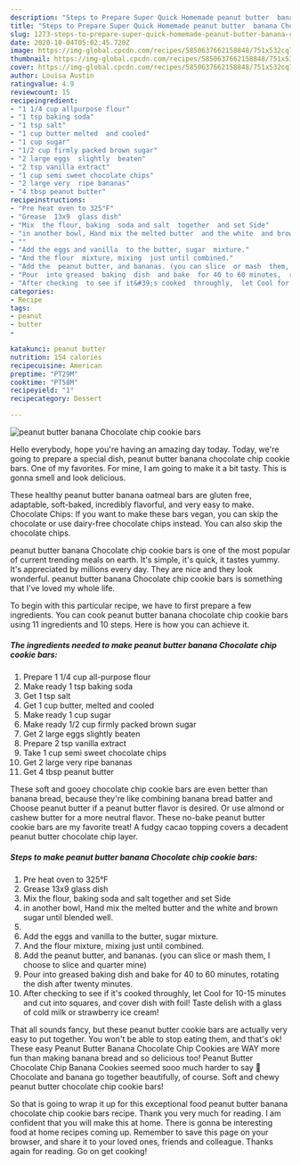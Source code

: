 ```yaml
---
description: "Steps to Prepare Super Quick Homemade peanut butter  banana Chocolate  chip  cookie  bars"
title: "Steps to Prepare Super Quick Homemade peanut butter  banana Chocolate  chip  cookie  bars"
slug: 1273-steps-to-prepare-super-quick-homemade-peanut-butter-banana-chocolate-chip-cookie-bars
date: 2020-10-04T05:02:45.720Z
image: https://img-global.cpcdn.com/recipes/5850637662158848/751x532cq70/peanut-butter-banana-chocolate-chip-cookie-bars-recipe-main-photo.jpg
thumbnail: https://img-global.cpcdn.com/recipes/5850637662158848/751x532cq70/peanut-butter-banana-chocolate-chip-cookie-bars-recipe-main-photo.jpg
cover: https://img-global.cpcdn.com/recipes/5850637662158848/751x532cq70/peanut-butter-banana-chocolate-chip-cookie-bars-recipe-main-photo.jpg
author: Louisa Austin
ratingvalue: 4.9
reviewcount: 15
recipeingredient:
- "1 1/4 cup allpurpose flour"
- "1 tsp baking soda"
- "1 tsp salt"
- "1 cup butter melted  and cooled"
- "1 cup sugar"
- "1/2 cup firmly packed brown sugar"
- "2 large eggs  slightly  beaten"
- "2 tsp vanilla extract"
- "1 cup semi sweet chocolate chips"
- "2 large very  ripe bananas"
- "4 tbsp peanut butter"
recipeinstructions:
- "Pre heat oven to 325°F"
- "Grease  13x9  glass dish"
- "Mix  the flour, baking  soda and salt  together  and set Side"
- "in another bowl, Hand mix the melted butter  and the white  and brown  sugar until blended well."
- ""
- "Add the eggs and vanilla  to the butter, sugar  mixture."
- "And the flour  mixture, mixing  just until combined."
- "Add the  peanut butter, and bananas. (you can slice  or mash  them, I choose  to slice and quarter  mine)"
- "Pour  into greased  baking  dish  and bake  for 40 to 60 minutes,  rotating  the dish  after twenty  minutes."
- "After checking  to see if it&#39;s cooked  throughly,  let Cool for 10-15 minutes  and cut into squares, and cover  dish with foil!  Taste  delish  with a glass  of cold milk or strawberry  ice cream!"
categories:
- Recipe
tags:
- peanut
- butter
- 

katakunci: peanut butter  
nutrition: 154 calories
recipecuisine: American
preptime: "PT29M"
cooktime: "PT58M"
recipeyield: "1"
recipecategory: Dessert

---
```



![peanut butter  banana Chocolate  chip  cookie  bars](https://img-global.cpcdn.com/recipes/5850637662158848/751x532cq70/peanut-butter-banana-chocolate-chip-cookie-bars-recipe-main-photo.jpg)

Hello everybody, hope you're having an amazing day today. Today, we're going to prepare a special dish, peanut butter  banana chocolate  chip  cookie  bars. One of my favorites. For mine, I am going to make it a bit tasty. This is gonna smell and look delicious.

These healthy peanut butter banana oatmeal bars are gluten free, adaptable, soft-baked, incredibly flavorful, and very easy to make. Chocolate Chips: If you want to make these bars vegan, you can skip the chocolate or use dairy-free chocolate chips instead. You can also skip the chocolate chips.

peanut butter  banana Chocolate  chip  cookie  bars is one of the most popular of current trending meals on earth. It's simple, it's quick, it tastes yummy. It's appreciated by millions every day. They are nice and they look wonderful. peanut butter  banana Chocolate  chip  cookie  bars is something that I've loved my whole life.


To begin with this particular recipe, we have to first prepare a few ingredients. You can cook peanut butter  banana chocolate  chip  cookie  bars using 11 ingredients and 10 steps. Here is how you can achieve it.

<!--inarticleads1-->

##### The ingredients needed to make peanut butter  banana Chocolate  chip  cookie  bars:

1. Prepare 1 1/4 cup all-purpose flour
1. Make ready 1 tsp baking soda
1. Get 1 tsp salt
1. Get 1 cup butter, melted  and cooled
1. Make ready 1 cup sugar
1. Make ready 1/2 cup firmly packed brown sugar
1. Get 2 large eggs  slightly  beaten
1. Prepare 2 tsp vanilla extract
1. Take 1 cup semi sweet chocolate chips
1. Get 2 large very  ripe bananas
1. Get 4 tbsp peanut butter


These soft and gooey chocolate chip cookie bars are even better than banana bread, because they&#39;re like combining banana bread batter and Choose peanut butter if a peanut butter flavor is desired. Or use almond or cashew butter for a more neutral flavor. These no-bake peanut butter cookie bars are my favorite treat! A fudgy cacao topping covers a decadent peanut butter chocolate chip layer. 

<!--inarticleads2-->

##### Steps to make peanut butter  banana Chocolate  chip  cookie  bars:

1. Pre heat oven to 325°F
1. Grease  13x9  glass dish
1. Mix  the flour, baking  soda and salt  together  and set Side
1. in another bowl, Hand mix the melted butter  and the white  and brown  sugar until blended well.
1. 
1. Add the eggs and vanilla  to the butter, sugar  mixture.
1. And the flour  mixture, mixing  just until combined.
1. Add the  peanut butter, and bananas. (you can slice  or mash  them, I choose  to slice and quarter  mine)
1. Pour  into greased  baking  dish  and bake  for 40 to 60 minutes,  rotating  the dish  after twenty  minutes.
1. After checking  to see if it&#39;s cooked  throughly,  let Cool for 10-15 minutes  and cut into squares, and cover  dish with foil!  Taste  delish  with a glass  of cold milk or strawberry  ice cream!


That all sounds fancy, but these peanut butter cookie bars are actually very easy to put together. You won&#39;t be able to stop eating them, and that&#39;s ok! These easy Peanut Butter Banana Chocolate Chip Cookies are WAY more fun than making banana bread and so delicious too! Peanut Butter Chocolate Chip Banana Cookies seemed sooo much harder to say 🙂 Chocolate and banana go together beautifully, of course. Soft and chewy peanut butter chocolate chip cookie bars! 

So that is going to wrap it up for this exceptional food peanut butter  banana chocolate  chip  cookie  bars recipe. Thank you very much for reading. I am confident that you will make this at home. There is gonna be interesting food at home recipes coming up. Remember to save this page on your browser, and share it to your loved ones, friends and colleague. Thanks again for reading. Go on get cooking!
